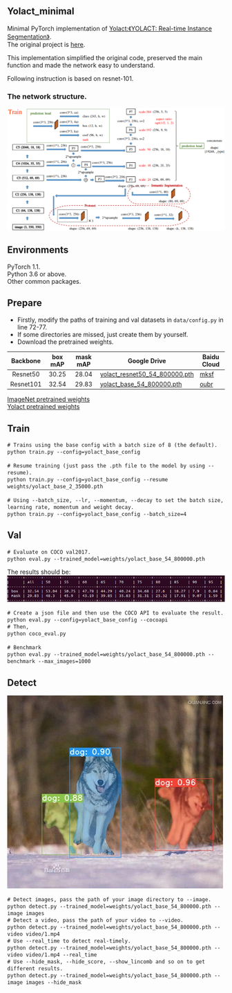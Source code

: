## Yolact_minimal
Minimal PyTorch implementation of [Yolact:《YOLACT: Real-time Instance Segmentation》](https://arxiv.org/abs/1904.02689).  
The original project is [here](https://github.com/dbolya/yolact).  

This implementation simplified the original code, preserved the main function and made the network easy to understand.   

Following instruction is based on resnet-101.  
### The network structure.  
![Example 0](data/network.png)

## Environments
PyTorch 1.1.  
Python 3.6 or above.    
Other common packages.   

## Prepare
- Firstly, modify the paths of training and val datasets in `data/config.py` in line 72-77.  
- If some directories are missed, just create them by yourself.   
- Download the pretrained weights.


| Backbone  | box mAP  | mask mAP  | Google Drive                                                                                                         |Baidu Cloud                                              |
|:---------:|:--------:|:---------:|----------------------------------------------------------------------------------------------------------------------|---------------------------------------------------------|
| Resnet50  | 30.25    | 28.04     | [yolact_resnet50_54_800000.pth](https://drive.google.com/file/d/1yp7ZbbDwvMiFJEq4ptVKTYTI2VeRDXl0/view?usp=sharing)  | [mksf](https://pan.baidu.com/s/1XDeDwg1Xw9GJCucJNqdNZw) |
| Resnet101 | 32.54    | 29.83     | [yolact_base_54_800000.pth](https://drive.google.com/file/d/1UYy3dMapbH1BnmtZU4WH1zbYgOzzHHf_/view?usp=sharing)      | [oubr](https://pan.baidu.com/s/1uX_v1RPISxgwQ2LdsbJrJQ) |


[ImageNet pretrained weights](https://drive.google.com/file/d/1tvqFPd4bJtakOlmn-uIA492g2qurRChj/view?usp=sharing)   
[Yolact pretrained weights](https://drive.google.com/file/d/1UYy3dMapbH1BnmtZU4WH1zbYgOzzHHf_/view?usp=sharing)    


## Train
```Shell
# Trains using the base config with a batch size of 8 (the default).
python train.py --config=yolact_base_config

# Resume training (just pass the .pth file to the model by using --resume).
python train.py --config=yolact_base_config --resume weights/yolact_base_2_35000.pth

# Using --batch_size, --lr, --momentum, --decay to set the batch size, learning rate, momentum and weight decay.
python train.py --config=yolact_base_config --batch_size=4
```

## Val
```Shell
# Evaluate on COCO val2017.
python eval.py --trained_model=weights/yolact_base_54_800000.pth
```
The results should be:
![Example 1](data/mAP.png)

```Shell
# Create a json file and then use the COCO API to evaluate the result.
python eval.py --config=yolact_base_config --cocoapi
# Then,
python coco_eval.py

# Benchmark
python eval.py --trained_model=weights/yolact_base_54_800000.pth --benchmark --max_images=1000
```
## Detect
![Example 2](data/2.jpg)
```Shell
# Detect images, pass the path of your image directory to --image.
python detect.py --trained_model=weights/yolact_base_54_800000.pth --image images
# Detect a video, pass the path of your video to --video.
python detect.py --trained_model=weights/yolact_base_54_800000.pth --video video/1.mp4
# Use --real_time to detect real-timely.
python detect.py --trained_model=weights/yolact_base_54_800000.pth --video video/1.mp4 --real_time
# Use --hide_mask, --hide_score, --show_lincomb and so on to get different results.
python detect.py --trained_model=weights/yolact_base_54_800000.pth --image images --hide_mask
```
